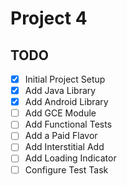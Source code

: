 # Project 4 

## TODO

- [x] Initial Project Setup
- [x] Add Java Library
- [x] Add Android Library
- [ ] Add GCE Module
- [ ] Add Functional Tests
- [ ] Add a Paid Flavor
- [ ] Add Interstitial Add
- [ ] Add Loading Indicator
- [ ] Configure Test Task
